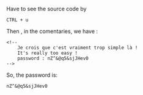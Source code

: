 Have to see the source code by 
```
CTRL + u
```
Then , in the comentaries, we have :
```
<!--
    Je crois que c'est vraiment trop simple là !
    It's really too easy !
    password : nZ^&@q5&sjJHev0
-->
```

So, the password is:
```
nZ^&@q5&sjJHev0
```
